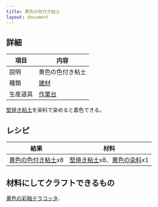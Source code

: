 ```yaml
---
title: 黄色の色付き粘土
layout: document
---
```

## 詳細

|項目|内容|
|---|---|
|説明|黄色の色付き粘土|
|種類|[建材](建材)|
|生産道具|[作業台](作業台)|

[堅焼き粘土](堅焼き粘土)を染料で染めると着色できる。

## レシピ

|結果|材料|
|---|---|
|[黄色の色付き粘土](黄色の色付き粘土)x8|[堅焼き粘土](堅焼き粘土)x8、[黄色の染料](黄色の染料)x1|

## 材料にしてクラフトできるもの

[黄色の彩釉テラコッタ](黄色の彩釉テラコッタ)、
